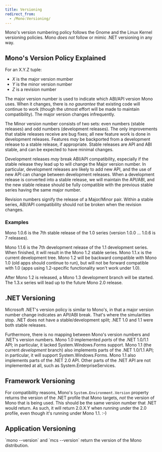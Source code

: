 ```yaml
---
title: Versioning
redirect_from:
  - /Mono:Versioning/
---
```


Mono's version numbering policy follows the Gnome and the Linux Kernel versioning policies. Mono *does not* follow or mimic .NET versioning in any way.

Mono's Version Policy Explained
-------------------------------

For an X.Y.Z tuple:

-   *X* is the major version mumber
-   *Y* is the minor version number
-   *Z* is a revision number

The major version number is used to indicate which ABI/API version Mono uses. When it changes, there is *no gaurantee* that existing code will continue to work (though the utmost effort will be made to maintain compatibility). The major version changes infrequently.

The Minor version number consists of two sets: even numbers (stable releases) and odd numbers (development releases). The only improvements that stable releases receive are bug fixes; all new feature work is done in development releases. Features *may* be backported from a development release to a stable release, if appropriate. Stable releases are API and ABI stable, and can be expected to have minimal changes.

Development releases *may* break ABI/API compatibility, especially if the stable release they lead up to will change the Major version number. In particular, development releases are likely to add new API, and the use of new API can change between development releases. When a development release is converted into a stable release, we will maintain the API/ABI, and the new stable release should be fully compatible with the previous stable series having the same major number.

Revision numbers signify the release of a Major/Minor pair. Within a stable series, ABI/API compatibility should not be broken when the revision changes.

### Examples

Mono 1.0.6 is the 7th stable release of the 1.0 series (version 1.0.0 ... 1.0.6 is 7 releases).

Mono 1.1.6 is the 7th development release of the 1.1 development series. When finished, it will result in the Mono 1.2 stable series. Mono 1.1.x is the current development tree. Mono 1.2 will be backward compatible with Mono 1.0 (old apps should continue to run), but will not be forward compatible with 1.0 (apps using 1.2-specific functionality won't work under 1.0).

After Mono 1.2 is released, a Mono 1.3 development branch will be started. The 1.3.x series will lead up to the future Mono 2.0 release.

.NET Versioning
---------------

Microsoft .NET's version policy is similar to Mono's, in that a major version number change indicates an API/ABI break. That's where the simularities stop. .NET does not have a stable/development split; .NET 1.0 and 1.1 were both stable releases.

Furthermore, there is no mapping between Mono's version numbers and .NET's version numbers. Mono 1.0 implemented *parts* of the .NET 1.0/1.1 API; in particular, it lacked System.Windows.Forms support. Mono 1.1 (the current *development* branch) also implements parts of the .NET 1.0/1.1 API; in particular, it will support System.Windows.Forms. Mono 1.1 also implements parts of the .NET 2.0 API. Other parts of the .NET API are not implemented at all, such as System.EnterpriseServices.

Framework Versioning
--------------------

For compatibility reasons, Mono's `System.Environment.Version` property returns the version of the .NET profile that Mono targets, *not* the version of Mono that is being used. This should be the same version number that .NET would return. As such, it will return 2.0.X.Y when running under the 2.0 profile, even though it's running under Mono 1.1. :-)

Application Versioning
----------------------

\`mono --version\` and \`mcs --version\` return the version of the Mono distribution.
